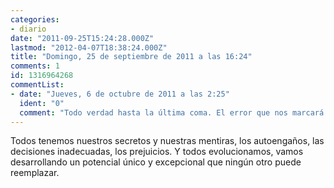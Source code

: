 ```yaml
---
categories:
- diario
date: "2011-09-25T15:24:28.000Z"
lastmod: "2012-04-07T18:38:24.000Z"
title: "Domingo, 25 de septiembre de 2011 a las 16:24"
comments: 1
id: 1316964268
commentList:
- date: "Jueves, 6 de octubre de 2011 a las 2:25"
  ident: "0"
  comment: "Todo verdad hasta la última coma. El error que nos marcará para siempre es creernos el centro y ombligo del cosmos cuando en realidad lo que hay que hacer es aceptar el ser uno más, ni menos, que ningún otro, pues esa vía no puede conducir a ninguna ilusión, solo a la realidad. Todos somos distintos, sí, pero en conjunto somos iguales, un grupo de ególatras marchitos por los traspiés de la vida.  \n  \nEn resumen, me aburro."
---
```


Todos tenemos nuestros secretos y nuestras mentiras, los autoengaños, las decisiones inadecuadas, los prejuicios. Y todos evolucionamos, vamos desarrollando un potencial único y excepcional que ningún otro puede reemplazar.